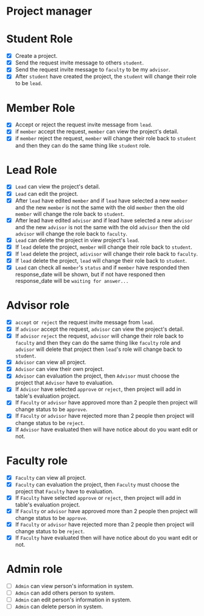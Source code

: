 # Project manager

# Student Role
- [X]  Create a project.
- [X]  Send the request invite message to others `student`.
- [X]  Send the request invite message to `faculty` to be my `advisor`.
- [x]  After `student` have created the project, the `student` will change their role to be `lead`.

# Member Role
- [X]  Accept or reject the request invite message from `lead`.
- [X]  if `member` accept the request, `member` can view the project's detail.
- [X]  if `member` reject the request, `member` will change their role back to `student` and then they can do the same thing like `student` role.

# Lead Role
- [X] `Lead` can view the project's detail.
- [X] `Lead` can edit the project.
- [X] After `lead` have edited `member` and if `lead` have selected a new `member` and the new `member` is not the same with the old `member` then the old `member` will change the role back to `student`.
- [X] After lead have edited `advisor` and if lead have selected a new `advisor` and the new `advisor` is not the same with the old `advisor` then the old `advisor` will change the role back to `faculty`.
- [X] `Lead` can delete the project in view project's `lead`.
- [X] If `lead` delete the project, `member` will change their role back to `student`.
- [X] If `lead` delete the project, `adivisor` will change their role back to `faculty`.
- [X] If `lead` delete the project, `lead` will change their role back to `student`.
- [X] `Lead` can check all `member`'s `status` and if `member` have responded then response_date will be shown, but if not have responed then response_date will be `waiting for answer...`

# Advisor role
- [X]  `accept` or` reject` the request invite message from `lead`.
- [X]  If `advisor` accept the request, `advisor` can view the project's detail.
- [X]  If `advisor` `reject` the request, `advisor` will change their role back to `faculty` and then they can do the same thing like `faculty` role and `advisor` will delete that project then `lead`'s role will change back to `student`. 
- [X]  `Advisor` can view all project.
- [X]  `Advisor` can view their own project.
- [X]  `Advisor` can evaluation the project, then `Advisor` must choose the project that `Advisor` have to evaluation.
- [X]   If `Advisor` have selected `approve` or `reject`, then project will add in table's evaluation project.
- [X]   If `Faculty` or `advisor` have approved more than 2 people then project will change status to be `approve`.
- [X]   If `Faculty` or `advisor` have rejected more than 2 people then project will change status to be `reject`.
- [X]   If `Advisor` have evaluated then will have notice about do you want edit or not.

# Faculty role
- [X]  `Faculty` can view all project.
- [X]  `Faculty` can evaluation the project, then `Faculty` must choose the project that `Faculty` have to evaluation.
- [X]   If `Faculty` have selected `approve` or `reject`, then project will add in table's evaluation project.
- [X]   If `Faculty` or `advisor` have approved more than 2 people then project will change status to be `approve`.
- [X]   If `Faculty` or `advisor` have rejected more than 2 people then project will change status to be `reject`.
- [X]   If `Faculty` have evaluated then will have notice about do you want edit or not.

# Admin role
- [ ]  `Admin` can view person's information in system.
- [ ]  `Admin` can add others person to system.
- [ ]  `Admin` can edit person's information in system.
- [ ]  `Admin` can delete person in system.